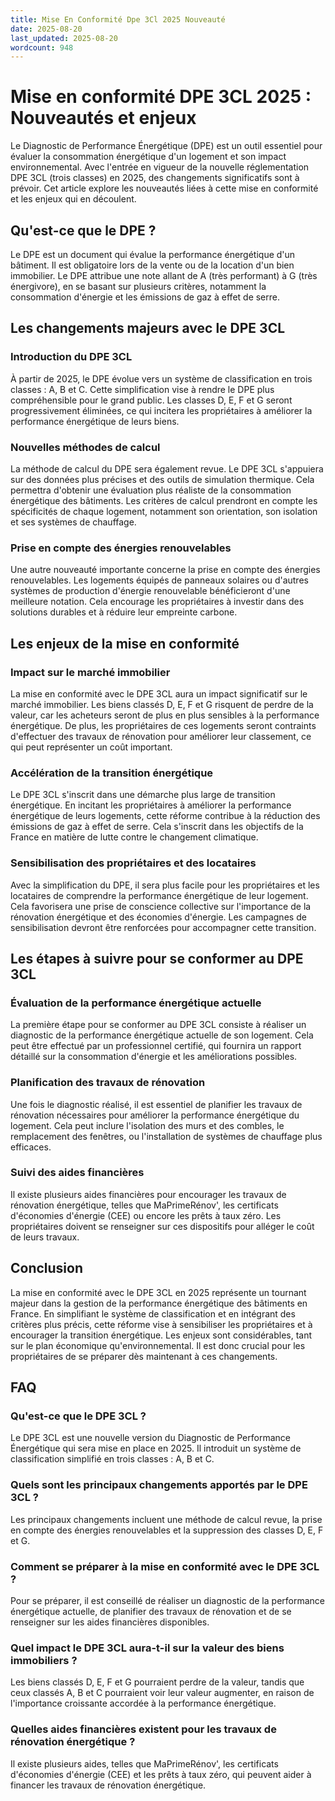```yaml
---
title: Mise En Conformité Dpe 3Cl 2025 Nouveauté
date: 2025-08-20
last_updated: 2025-08-20
wordcount: 948
---
```


# Mise en conformité DPE 3CL 2025 : Nouveautés et enjeux

Le Diagnostic de Performance Énergétique (DPE) est un outil essentiel pour évaluer la consommation énergétique d'un logement et son impact environnemental. Avec l'entrée en vigueur de la nouvelle réglementation DPE 3CL (trois classes) en 2025, des changements significatifs sont à prévoir. Cet article explore les nouveautés liées à cette mise en conformité et les enjeux qui en découlent.

## Qu'est-ce que le DPE ?

Le DPE est un document qui évalue la performance énergétique d'un bâtiment. Il est obligatoire lors de la vente ou de la location d'un bien immobilier. Le DPE attribue une note allant de A (très performant) à G (très énergivore), en se basant sur plusieurs critères, notamment la consommation d'énergie et les émissions de gaz à effet de serre.

## Les changements majeurs avec le DPE 3CL

### Introduction du DPE 3CL

À partir de 2025, le DPE évolue vers un système de classification en trois classes : A, B et C. Cette simplification vise à rendre le DPE plus compréhensible pour le grand public. Les classes D, E, F et G seront progressivement éliminées, ce qui incitera les propriétaires à améliorer la performance énergétique de leurs biens.

### Nouvelles méthodes de calcul

La méthode de calcul du DPE sera également revue. Le DPE 3CL s'appuiera sur des données plus précises et des outils de simulation thermique. Cela permettra d'obtenir une évaluation plus réaliste de la consommation énergétique des bâtiments. Les critères de calcul prendront en compte les spécificités de chaque logement, notamment son orientation, son isolation et ses systèmes de chauffage.

### Prise en compte des énergies renouvelables

Une autre nouveauté importante concerne la prise en compte des énergies renouvelables. Les logements équipés de panneaux solaires ou d'autres systèmes de production d'énergie renouvelable bénéficieront d'une meilleure notation. Cela encourage les propriétaires à investir dans des solutions durables et à réduire leur empreinte carbone.

## Les enjeux de la mise en conformité

### Impact sur le marché immobilier

La mise en conformité avec le DPE 3CL aura un impact significatif sur le marché immobilier. Les biens classés D, E, F et G risquent de perdre de la valeur, car les acheteurs seront de plus en plus sensibles à la performance énergétique. De plus, les propriétaires de ces logements seront contraints d'effectuer des travaux de rénovation pour améliorer leur classement, ce qui peut représenter un coût important.

### Accélération de la transition énergétique

Le DPE 3CL s'inscrit dans une démarche plus large de transition énergétique. En incitant les propriétaires à améliorer la performance énergétique de leurs logements, cette réforme contribue à la réduction des émissions de gaz à effet de serre. Cela s'inscrit dans les objectifs de la France en matière de lutte contre le changement climatique.

### Sensibilisation des propriétaires et des locataires

Avec la simplification du DPE, il sera plus facile pour les propriétaires et les locataires de comprendre la performance énergétique de leur logement. Cela favorisera une prise de conscience collective sur l'importance de la rénovation énergétique et des économies d'énergie. Les campagnes de sensibilisation devront être renforcées pour accompagner cette transition.

## Les étapes à suivre pour se conformer au DPE 3CL

### Évaluation de la performance énergétique actuelle

La première étape pour se conformer au DPE 3CL consiste à réaliser un diagnostic de la performance énergétique actuelle de son logement. Cela peut être effectué par un professionnel certifié, qui fournira un rapport détaillé sur la consommation d'énergie et les améliorations possibles.

### Planification des travaux de rénovation

Une fois le diagnostic réalisé, il est essentiel de planifier les travaux de rénovation nécessaires pour améliorer la performance énergétique du logement. Cela peut inclure l'isolation des murs et des combles, le remplacement des fenêtres, ou l'installation de systèmes de chauffage plus efficaces.

### Suivi des aides financières

Il existe plusieurs aides financières pour encourager les travaux de rénovation énergétique, telles que MaPrimeRénov', les certificats d'économies d'énergie (CEE) ou encore les prêts à taux zéro. Les propriétaires doivent se renseigner sur ces dispositifs pour alléger le coût de leurs travaux.

## Conclusion

La mise en conformité avec le DPE 3CL en 2025 représente un tournant majeur dans la gestion de la performance énergétique des bâtiments en France. En simplifiant le système de classification et en intégrant des critères plus précis, cette réforme vise à sensibiliser les propriétaires et à encourager la transition énergétique. Les enjeux sont considérables, tant sur le plan économique qu'environnemental. Il est donc crucial pour les propriétaires de se préparer dès maintenant à ces changements.

## FAQ

### Qu'est-ce que le DPE 3CL ?

Le DPE 3CL est une nouvelle version du Diagnostic de Performance Énergétique qui sera mise en place en 2025. Il introduit un système de classification simplifié en trois classes : A, B et C.

### Quels sont les principaux changements apportés par le DPE 3CL ?

Les principaux changements incluent une méthode de calcul revue, la prise en compte des énergies renouvelables et la suppression des classes D, E, F et G.

### Comment se préparer à la mise en conformité avec le DPE 3CL ?

Pour se préparer, il est conseillé de réaliser un diagnostic de la performance énergétique actuelle, de planifier des travaux de rénovation et de se renseigner sur les aides financières disponibles.

### Quel impact le DPE 3CL aura-t-il sur la valeur des biens immobiliers ?

Les biens classés D, E, F et G pourraient perdre de la valeur, tandis que ceux classés A, B et C pourraient voir leur valeur augmenter, en raison de l'importance croissante accordée à la performance énergétique.

### Quelles aides financières existent pour les travaux de rénovation énergétique ?

Il existe plusieurs aides, telles que MaPrimeRénov', les certificats d'économies d'énergie (CEE) et les prêts à taux zéro, qui peuvent aider à financer les travaux de rénovation énergétique.